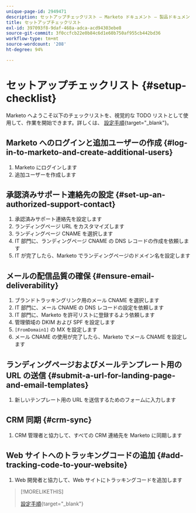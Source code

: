```yaml
---
unique-page-id: 2949471
description: セットアップチェックリスト — Marketo ドキュメント — 製品ドキュメント
title: セットアップチェックリスト
exl-id: 397093f8-9daf-468a-adca-acd94303ebe8
source-git-commit: 3f0ccfcb22e0b84c6d1e60b750af955cb442bd36
workflow-type: tm+mt
source-wordcount: '208'
ht-degree: 94%

---
```


# セットアップチェックリスト {#setup-checklist}

Marketo へようこそ以下のチェックリストを、視覚的な TODO リストとして使用して、作業を開始できます。詳しくは、 [設定手順](/help/marketo/getting-started/setup-steps.md){target=&quot;_blank&quot;}。

## Marketo へのログインと追加ユーザーの作成 {#log-in-to-marketo-and-create-additional-users}

1. Marketo にログインします
1. 追加ユーザーを作成します

## 承認済みサポート連絡先の設定 {#set-up-an-authorized-support-contact}

1. 承認済みサポート連絡先を設定します
1. ランディングページ URL をカスタマイズします
1. ランディングページ CNAME を選択します
1. IT 部門に、ランディングページ CNAME の DNS レコードの作成を依頼します
1. IT が完了したら、Marketo でランディングページのドメイン名を設定します

## メールの配信品質の確保 {#ensure-email-deliverability}

1. ブランドトラッキングリンク用のメール CNAME を選択します
1. IT 部門に、メール CNAME の DNS レコードの設定を依頼します
1. IT 部門に、Marketo を許可リストに登録するよう依頼します
1. 管理領域の DKIM および SPF を設定します
1. `[FromDomain1]` の MX を設定します
1. メール CNAME の使用が完了したら、Marketo でメール CNAME を設定します

## ランディングページおよびメールテンプレート用の URL の送信 {#submit-a-url-for-landing-page-and-email-templates}

1. 新しいテンプレート用の URL を送信するためのフォームに入力します

## CRM 同期 {#crm-sync}

1. CRM 管理者と協力して、すべての CRM 連絡先を Marketo に同期します

## Web サイトへのトラッキングコードの追加 {#add-tracking-code-to-your-website}

1. Web 開発者と協力して、Web サイトにトラッキングコードを追加します

>[!MORELIKETHIS]
>
>[設定手順](/help/marketo/getting-started/setup-steps.md){target=&quot;_blank&quot;}
